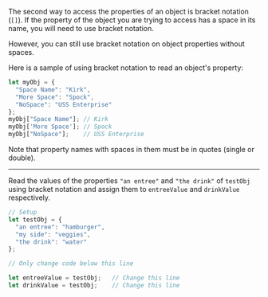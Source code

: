 The second way to access the properties of an object is bracket notation (`[]`). If the property of the object you are trying to access has a space in its name, you will need to use bracket notation.

However, you can still use bracket notation on object properties without spaces.

Here is a sample of using bracket notation to read an object's property:

```js
let myObj = {
  "Space Name": "Kirk",
  "More Space": "Spock",
  "NoSpace": "USS Enterprise"
};
myObj["Space Name"]; // Kirk
myObj['More Space']; // Spock
myObj["NoSpace"];    // USS Enterprise
```

Note that property names with spaces in them must be in quotes (single or double).

------

Read the values of the properties `"an entree"` and `"the drink"` of `testObj` using bracket notation and assign them to `entreeValue` and `drinkValue` respectively.

```js
// Setup
let testObj = {
  "an entree": "hamburger",
  "my side": "veggies",
  "the drink": "water"
};

// Only change code below this line

let entreeValue = testObj;   // Change this line
let drinkValue = testObj;    // Change this line
```

